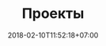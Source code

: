 ---
title: 'Проекты'
date: 2018-02-10T11:52:18+07:00
heroHeading: 'Проекты'
heroSubHeading: 'Наши проекты, которые мы разрабатывали и разрабатываем'
---